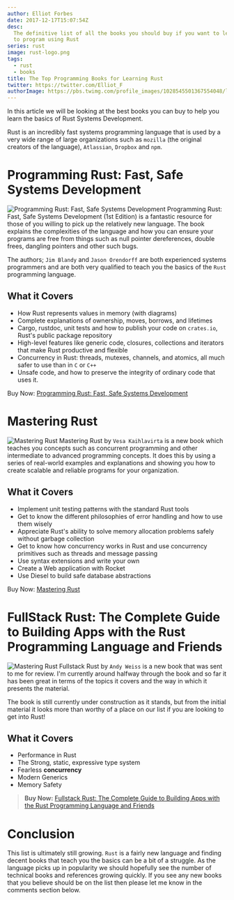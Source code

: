 ```yaml
---
author: Elliot Forbes
date: 2017-12-17T15:07:54Z
desc:
  The definitive list of all the books you should buy if you want to learn how
  to program using Rust
series: rust
image: rust-logo.png
tags:
  - rust
  - books
title: The Top Programming Books for Learning Rust
twitter: https://twitter.com/Elliot_F
authorImage: https://pbs.twimg.com/profile_images/1028545501367554048/lzr43cQv_400x400.jpg
---
```


<!-- TODO: Add 2 more books -->

In this article we will be looking at the best books you can buy to help you
learn the basics of Rust Systems Development.

Rust is an incredibly fast systems programming language that is used by a very
wide range of large organizations such as `mozilla` (the original creators of the
language), `Atlassian`, `Dropbox` and `npm`.

# Programming Rust: Fast, Safe Systems Development

<p><img alt="Programming Rust: Fast, Safe Systems Development" src="https://images.tutorialedge.net/books/programming-rust.jpg" class="book-img" /> Programming Rust: Fast, Safe Systems Development (1st Edition) is a fantastic resource for those of you willing to pick up the relatively new language. The book explains the complexities of the language and how you can ensure your programs are free from things such as null pointer dereferences, double frees, dangling pointers and other such bugs. </p>

The authors; `Jim Blandy` and `Jason Orendorff` are both experienced systems
programmers and are both very qualified to teach you the basics of the `Rust`
programming language.

## What it Covers

- How Rust represents values in memory (with diagrams)
- Complete explanations of ownership, moves, borrows, and lifetimes
- Cargo, rustdoc, unit tests and how to publish your code on `crates.io`, Rust's
  public package repository
- High-level features like generic code, closures, collections and iterators
  that make Rust productive and flexible
- Concurrency in Rust: threads, mutexes, channels, and atomics, all much safer
  to use than in `C` or `C++`
- Unsafe code, and how to preserve the integrity of ordinary code that uses it.

<div class="amazon-link">Buy Now: <a href="http://amzn.to/2yLQ8iQ">Programming Rust: Fast, Safe Systems Development</a></div>

# Mastering Rust

<p><img alt="Mastering Rust" src="https://images.tutorialedge.net/books/mastering-rust.jpg" class="book-img" /> Mastering Rust by <code>Vesa Kaihlavirta</code> is a new book which teaches you concepts such as concurrent programming and other intermediate to advanced programming concepts. It does this by using a series of real-world examples and explanations and showing you how to create scalable and reliable programs for your organization.</p>

## What it Covers

- Implement unit testing patterns with the standard Rust tools
- Get to know the different philosophies of error handling and how to use them
  wisely
- Appreciate Rust's ability to solve memory allocation problems safely without
  garbage collection
- Get to know how concurrency works in Rust and use concurrency primitives such
  as threads and message passing
- Use syntax extensions and write your own
- Create a Web application with Rocket
- Use Diesel to build safe database abstractions

<div class="amazon-link">Buy Now: <a href="http://amzn.to/2kDALno">Mastering Rust</a></div>

# FullStack Rust: The Complete Guide to Building Apps with the Rust Programming Language and Friends

<p><img alt="Mastering Rust" src="https://images.tutorialedge.net/books/fullstack-rust.jpg" class="book-img" /> Fullstack Rust by <code>Andy Weiss</code> is a new book that was sent to me for review. I'm currently around halfway through the book and so far it has been great in terms of the topics it covers and the way in which it presents the material.</p>

The book is still currently under construction as it stands, but from the initial material it looks more than worthy of a place on our list if you are looking to get into Rust!

## What it Covers

- Performance in Rust
- The Strong, static, expressive type system
- Fearless **concurrency**
- Modern Generics
- Memory Safety

> **Buy Now:** [Fullstack Rust: The Complete Guide to Building Apps with the Rust Programming Language and Friends](https://gumroad.com/discover?query=fullstack%20rust#fBHCs)

# Conclusion

This list is ultimately still growing. `Rust` is a fairly new language and
finding decent books that teach you the basics can be a bit of a struggle. As
the language picks up in popularity we should hopefully see the number of
technical books and references growing quickly. If you see any new books that
you believe should be on the list then please let me know in the comments
section below.
